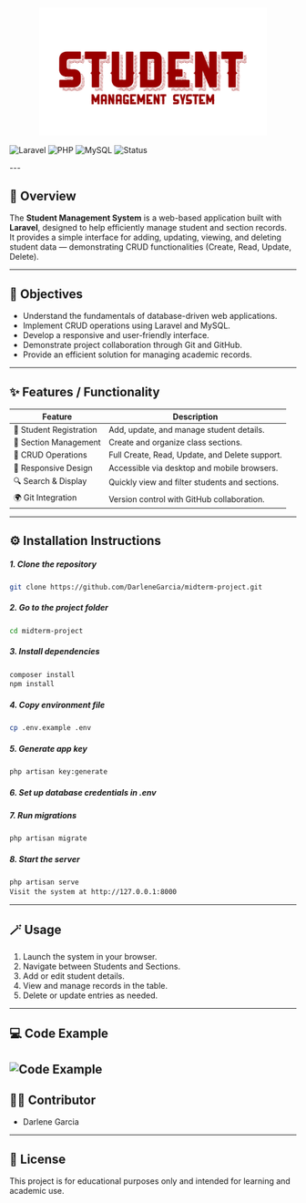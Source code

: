 <p align="center">
  <img src="Logo.png" width="400" alt="Student Management System Logo">

![Laravel](https://img.shields.io/badge/Framework-Laravel-red?style=flat-square)
![PHP](https://img.shields.io/badge/Language-PHP-blue?style=flat-square)
![MySQL](https://img.shields.io/badge/Database-MySQL-orange?style=flat-square)
![Status](https://img.shields.io/badge/Status-Active-brightgreen?style=flat-square)
</p>
---

## 🧾 Overview
The **Student Management System** is a web-based application built with **Laravel**, designed to help efficiently manage student and section records.  
It provides a simple interface for adding, updating, viewing, and deleting student data — demonstrating CRUD functionalities (Create, Read, Update, Delete).

---

## 🎯 Objectives
- Understand the fundamentals of database-driven web applications.  
- Implement CRUD operations using Laravel and MySQL.  
- Develop a responsive and user-friendly interface.  
- Demonstrate project collaboration through Git and GitHub.  
- Provide an efficient solution for managing academic records.

---

## ✨ Features / Functionality
| Feature | Description |
|----------|--------------|
| 🧍 Student Registration | Add, update, and manage student details. |
| 🏫 Section Management | Create and organize class sections. |
| 🔁 CRUD Operations | Full Create, Read, Update, and Delete support. |
| 📱 Responsive Design | Accessible via desktop and mobile browsers. |
| 🔍 Search & Display | Quickly view and filter students and sections. |
| 🌍 Git Integration | Version control with GitHub collaboration. |

---

## ⚙️ Installation Instructions

##### 1. Clone the repository
```bash
git clone https://github.com/DarleneGarcia/midterm-project.git
```

##### 2. Go to the project folder
```bash
cd midterm-project
```

##### 3. Install dependencies
```bash
composer install
npm install
```

##### 4. Copy environment file
```bash
cp .env.example .env
```

##### 5. Generate app key
```bash
php artisan key:generate
```

##### 6. Set up database credentials in .env

##### 7. Run migrations
```bash
php artisan migrate
```

##### 8. Start the server
```bash
php artisan serve
Visit the system at http://127.0.0.1:8000
```
---

## 🪄 Usage
1. Launch the system in your browser.
2. Navigate between Students and Sections.
3. Add or edit student details.
4. View and manage records in the table.
5. Delete or update entries as needed.

---

## 💻 Code Example
![Code Example](StudentController.png)
---

## 👩‍💻 Contributor
- Darlene Garcia

---

## 📜 License
This project is for educational purposes only and intended for learning and academic use.

